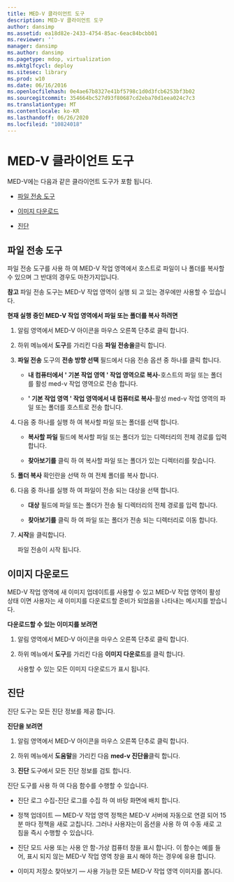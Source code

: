 ```yaml
---
title: MED-V 클라이언트 도구
description: MED-V 클라이언트 도구
author: dansimp
ms.assetid: ea18d82e-2433-4754-85ac-6eac84bcbb01
ms.reviewer: ''
manager: dansimp
ms.author: dansimp
ms.pagetype: mdop, virtualization
ms.mktglfcycl: deploy
ms.sitesec: library
ms.prod: w10
ms.date: 06/16/2016
ms.openlocfilehash: 0e4ae67b8327e41bf5798c1d0d3fcb6253bf3b02
ms.sourcegitcommit: 354664bc527d93f80687cd2eba70d1eea024c7c3
ms.translationtype: MT
ms.contentlocale: ko-KR
ms.lasthandoff: 06/26/2020
ms.locfileid: "10824018"
---
```

# MED-V 클라이언트 도구


MED-V에는 다음과 같은 클라이언트 도구가 포함 됩니다.

-   [파일 전송 도구](#bkmk-filetransfertool)

-   [이미지 다운로드](#bkmk-imagedownloads)

-   [진단](#bkmk-diagnostics)

## <a href="" id="bkmk-filetransfertool"></a>파일 전송 도구


파일 전송 도구를 사용 하 여 MED-V 작업 영역에서 호스트로 파일이 나 폴더를 복사할 수 있으며 그 반대의 경우도 마찬가지입니다.

**참고**  파일 전송 도구는 MED-V 작업 영역이 실행 되 고 있는 경우에만 사용할 수 있습니다.

 

**현재 실행 중인 MED-V 작업 영역에서 파일 또는 폴더를 복사 하려면**

1.  알림 영역에서 MED-V 아이콘을 마우스 오른쪽 단추로 클릭 합니다.

2.  하위 메뉴에서 **도구**를 가리킨 다음 **파일 전송을**클릭 합니다.

3.  **파일 전송** 도구의 **전송 방향 선택** 필드에서 다음 전송 옵션 중 하나를 클릭 합니다.

    -   **내 컴퓨터에서 ' 기본 작업 영역 ' 작업 영역으로 복사**-호스트의 파일 또는 폴더를 활성 med-v 작업 영역으로 전송 합니다.

    -   **' 기본 작업 영역 ' 작업 영역에서 내 컴퓨터로 복사**-활성 med-v 작업 영역의 파일 또는 폴더를 호스트로 전송 합니다.

4.  다음 중 하나를 실행 하 여 복사할 파일 또는 폴더를 선택 합니다.

    -   **복사할 파일** 필드에 복사할 파일 또는 폴더가 있는 디렉터리의 전체 경로를 입력 합니다.

    -   **찾아보기를** 클릭 하 여 복사할 파일 또는 폴더가 있는 디렉터리를 찾습니다.

5.  **폴더 복사** 확인란을 선택 하 여 전체 폴더를 복사 합니다.

6.  다음 중 하나를 실행 하 여 파일이 전송 되는 대상을 선택 합니다.

    -   **대상** 필드에 파일 또는 폴더가 전송 될 디렉터리의 전체 경로를 입력 합니다.

    -   **찾아보기를** 클릭 하 여 파일 또는 폴더가 전송 되는 디렉터리로 이동 합니다.

7.  **시작**을 클릭합니다.

    파일 전송이 시작 됩니다.

## <a href="" id="bkmk-imagedownloads"></a>이미지 다운로드


MED-V 작업 영역에 새 이미지 업데이트를 사용할 수 있고 MED-V 작업 영역이 활성 상태 이면 사용자는 새 이미지를 다운로드할 준비가 되었음을 나타내는 메시지를 받습니다.

**다운로드할 수 있는 이미지를 보려면**

1.  알림 영역에서 MED-V 아이콘을 마우스 오른쪽 단추로 클릭 합니다.

2.  하위 메뉴에서 **도구**를 가리킨 다음 **이미지 다운로드**를 클릭 합니다.

    사용할 수 있는 모든 이미지 다운로드가 표시 됩니다.

## <a href="" id="bkmk-diagnostics"></a>진단


진단 도구는 모든 진단 정보를 제공 합니다.

**진단을 보려면**

1.  알림 영역에서 MED-V 아이콘을 마우스 오른쪽 단추로 클릭 합니다.

2.  하위 메뉴에서 **도움말**을 가리킨 다음 **med-v 진단을**클릭 합니다.

3.  **진단** 도구에서 모든 진단 정보를 검토 합니다.

진단 도구를 사용 하 여 다음 함수를 수행할 수 있습니다.

-   진단 로그 수집-진단 로그를 수집 하 여 바탕 화면에 배치 합니다.

-   정책 업데이트 — MED-V 작업 영역 정책은 MED-V 서버에 자동으로 연결 되어 15 분 마다 정책을 새로 고칩니다. 그러나 사용자는이 옵션을 사용 하 여 수동 새로 고침을 즉시 수행할 수 있습니다.

-   진단 모드 사용 또는 사용 안 함-가상 컴퓨터 창을 표시 합니다. 이 함수는 예를 들어, 표시 되지 않는 MED-V 작업 영역 창을 표시 해야 하는 경우에 유용 합니다.

-   이미지 저장소 찾아보기 — 사용 가능한 모든 MED-V 작업 영역 이미지를 봅니다.

 

 





